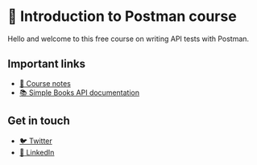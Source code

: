  # 👋 Introduction to Postman course

Hello and welcome to this free course on writing API tests with Postman. 

## Important links

* [📝 Course notes](./course-notes.md)
* [📚 Simple Books API documentation](./simple-books-api.md)

## Get in touch

* [🐦 Twitter](https://twitter.com/aaditya025)
* [🏢 LinkedIn](https://www.linkedin.com/in/aadityamah/)


